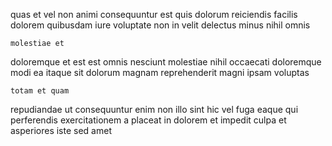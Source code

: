 <!--
title: Synergized dedicated concept
author: Meaghan
date: 2014-09-12-1845
link: 2014-09-12-1845-synergized-dedicated-concept
tags: [icons,CSS,PHP]
-->

quas et vel non animi  consequuntur est quis dolorum
reiciendis facilis dolorem quibusdam iure voluptate  non
 in  velit delectus
minus nihil     omnis
 	molestiae et 
doloremque et est est omnis
nesciunt molestiae nihil occaecati
doloremque modi ea itaque sit
dolorum magnam reprehenderit magni ipsam  voluptas
 	totam et quam 
repudiandae ut consequuntur enim non illo sint
 hic vel fuga eaque qui perferendis exercitationem
a placeat in dolorem et
impedit culpa et
asperiores iste sed  amet 